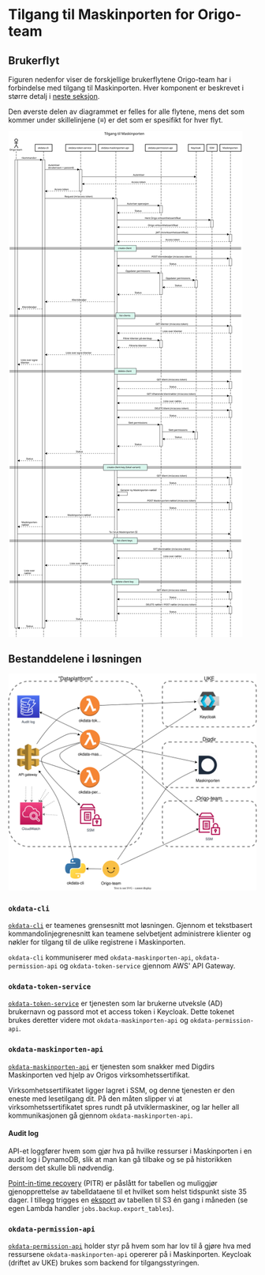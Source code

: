 # Tilgang til Maskinporten for Origo-team

## Brukerflyt

Figuren nedenfor viser de forskjellige brukerflytene Origo-team har i
forbindelse med tilgang til Maskinporten. Hver komponent er beskrevet i større
detalj i [neste seksjon](#bestanddelene-i-løsningen).

Den øverste delen av diagrammet er felles for alle flytene, mens det som kommer
under skillelinjene (≡) er det som er spesifikt for hver flyt.

![Sekvensdiagram for de ulike brukerflytene](mp-access-sequence-diagram.svg)

## Bestanddelene i løsningen

![Diagram over komponentene i løsningen](mp-access-component-diagram.svg)

### `okdata-cli`

[`okdata-cli`](https://github.com/oslokommune/okdata-cli) er teamenes
grensesnitt mot løsningen. Gjennom et tekstbasert kommandolinjegrenesnitt kan
teamene selvbetjent administrere klienter og nøkler for tilgang til de ulike
registrene i Maskinporten.

`okdata-cli` kommuniserer med `okdata-maskinporten-api`, `okdata-permission-api`
og `okdata-token-service` gjennom AWS' API Gateway.

### `okdata-token-service`

[`okdata-token-service`](https://github.com/oslokommune/okdata-token-service) er
tjenesten som lar brukerne utveksle (AD) brukernavn og passord mot et access
token i Keycloak. Dette tokenet brukes deretter videre mot
`okdata-maskinporten-api` og `okdata-permission-api`.

### `okdata-maskinporten-api`

[`okdata-maskinporten-api`](https://github.com/oslokommune/okdata-maskinporten-api)
er tjenesten som snakker med Digdirs Maskinporten ved hjelp av Origos
virksomhetssertifikat.

Virksomhetssertifikatet ligger lagret i SSM, og denne tjenesten er den eneste
med lesetilgang dit. På den måten slipper vi at virksomhetssertifikatet spres
rundt på utviklermaskiner, og lar heller all kommunikasjonen gå gjennom
`okdata-maskinporten-api`.

#### Audit log

API-et loggfører hvem som gjør hva på hvilke ressurser i Maskinporten i en audit
log i DynamoDB, slik at man kan gå tilbake og se på historikken dersom det
skulle bli nødvendig.

[Point-in-time recovery](https://docs.aws.amazon.com/amazondynamodb/latest/developerguide/PointInTimeRecovery.html)
(PITR) er påslått for tabellen og muliggjør gjenopprettelse av tabelldataene til
et hvilket som helst tidspunkt siste 35 dager. I tillegg trigges en
[eksport](https://docs.aws.amazon.com/amazondynamodb/latest/developerguide/DataExport.html)
av tabellen til S3 én gang i måneden (se egen Lambda handler `jobs.backup.export_tables`).

### `okdata-permission-api`

[`okdata-permission-api`](https://github.com/oslokommune/okdata-permission-api)
holder styr på hvem som har lov til å gjøre hva med ressursene
`okdata-maskinporten-api` opererer på i Maskinporten. Keycloak (driftet av UKE)
brukes som backend for tilgangsstyringen.
